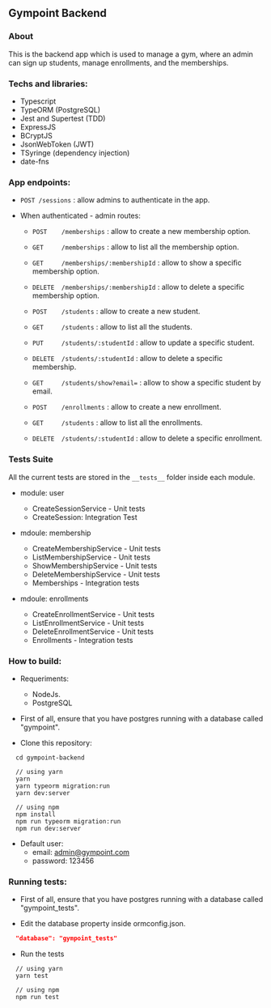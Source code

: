 ## Gympoint Backend

### About

This is the backend app which is used to manage a gym, where an admin can sign up students, manage enrollments, and the memberships.

### Techs and libraries:

- Typescript
- TypeORM (PostgreSQL)
- Jest and Supertest (TDD)
- ExpressJS
- BCryptJS
- JsonWebToken (JWT)
- TSyringe (dependency injection)
- date-fns

### App endpoints:

- ```POST /sessions``` : allow admins to authenticate in the app.

- When authenticated - admin routes: 
  - ```POST    /memberships``` : allow to create a new membership option.
  - ```GET     /memberships``` : allow to list all the membership option.
  - ```GET     /memberships/:membershipId``` : allow to show a specific membership option.
  - ```DELETE  /memberships/:membershipId``` : allow to delete a specific membership option.

  - ```POST    /students``` : allow to create a new student.
  - ```GET     /students``` : allow to list all the students.
  - ```PUT     /students/:studentId``` : allow to update a specific student.
  - ```DELETE  /students/:studentId``` : allow to delete a specific membership.
  - ```GET     /students/show?email=``` : allow to show a specific student by email.

  - ```POST    /enrollments``` : allow to create a new enrollment.
  - ```GET     /students``` : allow to list all the enrollments.
  - ```DELETE  /students/:studentId``` : allow to delete a specific enrollment.

### Tests Suite

All the current tests are stored in the ```__tests__``` folder inside each module.

- module: user
  - CreateSessionService - Unit tests
  - CreateSession: Integration Test

- mdoule: membership
  - CreateMembershipService - Unit tests
  - ListMembershipService - Unit tests
  - ShowMembershipService - Unit tests
  - DeleteMembershipService - Unit tests
  - Memberships - Integration tests

- mdoule: enrollments
  - CreateEnrollmentService - Unit tests
  - ListEnrollmentService - Unit tests
  - DeleteEnrollmentService - Unit tests
  - Enrollments - Integration tests

### How to build:

- Requeriments:
  - NodeJs.
  - PostgreSQL

- First of all, ensure that you have postgres running with a database called "gympoint".

- Clone this repository:

```
  cd gympoint-backend
  
  // using yarn
  yarn
  yarn typeorm migration:run
  yarn dev:server

  // using npm
  npm install
  npm run typeorm migration:run
  npm run dev:server 
```

- Default user:
  - email: admin@gympoint.com
  - password: 123456

### Running tests:

- First of all, ensure that you have postgres running with a database called "gympoint_tests".

- Edit the database property inside ormconfig.json.
```json 
  "database": "gympoint_tests"
``` 

- Run the tests

```
  // using yarn
  yarn test

  // using npm
  npm run test
```